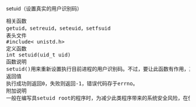 setuid（设置真实的用户识别码）
<pre>相关函数
getuid，setreuid，seteuid，setfsuid
表头文件
#include< unistd.h>
定义函数
int setuid(uid_t uid)
函数说明
setuid()用来重新设置执行目前进程的用户识别码。不过，要让此函数有作用，其有效的用户识别码必须为0(root)。在Linux下，当root使用setuid()来变换成其他用户识别码时，root权限会被抛弃，完全转换成该用户身份，也就是说，该进程往后将不再具有可setuid()的权利，如果只是向暂时抛弃root 权限，稍后想重新取回权限，则必须使用seteuid()。
返回值
执行成功则返回0，失败则返回-1，错误代码存于errno。
附加说明
一般在编写具setuid root的程序时，为减少此类程序带来的系统安全风险，在使用完root权限后建议马上执行setuid(getuid());来抛弃root权限。此外，进程uid和euid不一致时Linux系统将不会产生core dump。</pre>